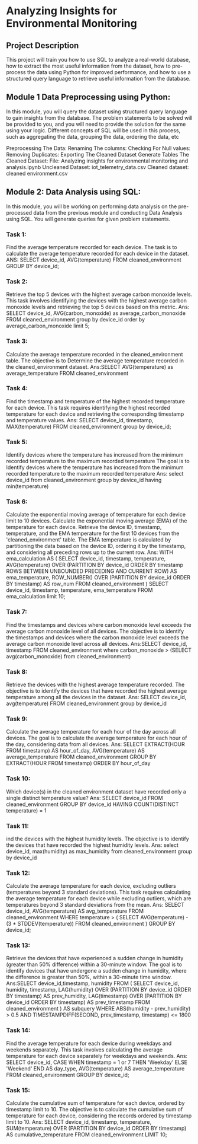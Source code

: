 # Analyzing Insights for Environmental Monitoring

## Project Description
This project will train you how to use SQL to analyze a real-world database, how to extract the most useful information from the dataset, how to pre-process the data using Python for improved performance, and how to use a structured query language to retrieve useful information from the database.

## Module 1 Data Preprocessing  using Python: 
In this module, you will query the dataset using structured query language to gain insights from the database. The problem statements to be solved will be provided to you, and you will need to provide the solution for the same using your logic. Different concepts of SQL will be used in this process, such as aggregating the data, grouping the data, ordering the data, etc

Preprocessing The Data:
Renaming The columns: 
Checking For Null values:
Removing Duplicates:
Exporting The Cleaned Dataset
Generate Tables The Cleaned Dataset:
File: Analyzing insights for environmental monitoring and analysis.ipynb
Uncleaned Dataset: iot_telemetry_data.csv
Cleaned dataset: cleaned environment.csv

## Module 2: Data Analysis using SQL:
   In this module, you will be working on performing data analysis on the pre-processed data from the previous module and conducting Data Analysis using SQL. You will generate queries for given problem statements. 

### Task 1: 
Find the average temperature recorded for each device. The task is to calculate the average temperature recorded for each device in the dataset.
ANS: SELECT device_id, AVG(temperature) FROM cleaned_environment GROUP BY device_id;
### Task 2:
Retrieve the top 5 devices with the highest average carbon monoxide levels. This task involves identifying the devices with the highest average carbon monoxide levels and retrieving the top 5 devices based on this metric.
Ans: SELECT device_id, AVG(carbon_monoxide) as average_carbon_monoxide FROM cleaned_environment group by device_id
order by average_carbon_monoxide limit 5;
### Task 3: 
Calculate the average temperature recorded in the cleaned_environment table. The objective is to Determine the average temperature recorded in the cleaned_environment dataset.
Ans:SELECT AVG(temperature) as average_temperature FROM cleaned_environment
### Task 4: 
Find the timestamp and temperature of the highest recorded temperature for each device. This task requires identifying the highest recorded temperature for each device and retrieving the corresponding timestamp and temperature values.
Ans: SELECT device_id, timestamp, MAX(temperature) FROM cleaned_environment group by device_id;
### Task 5:
   Identify devices where the temperature has increased from the minimum recorded temperature to the maximum recorded temperature
The goal is to Identify devices where the temperature has increased from the minimum recorded temperature to the maximum recorded temperature
Ans: select device_id from cleaned_environment group by device_id having min(temperature) 
### Task 6:
Calculate the exponential moving average of temperature for each device limit to 10 devices. Calculate the exponential moving average (EMA) of the temperature for each device. Retrieve the device ID, timestamp, temperature, and the EMA temperature for the first 10 devices from the 'cleaned_environment' table. The EMA temperature is calculated by partitioning the data based on the device ID, ordering it by the timestamp, and considering all preceding rows up to the current row.
Ans: WITH ema_calculation AS ( SELECT device_id, timestamp, temperature, AVG(temperature) OVER 
(PARTITION BY device_id ORDER BY timestamp ROWS BETWEEN UNBOUNDED PRECEDING AND CURRENT ROW) AS ema_temperature,
ROW_NUMBER() OVER (PARTITION BY device_id ORDER BY timestamp) AS row_num FROM cleaned_environment )
SELECT device_id, timestamp, temperature, ema_temperature FROM ema_calculation limit 10;
### Task 7: 
 Find the timestamps and devices where carbon monoxide level exceeds the average carbon monoxide level of all devices. The objective is to identify the timestamps and devices where the carbon monoxide level exceeds the average carbon monoxide level across all devices.
Ans:SELECT device_id, timestamp FROM cleaned_environment where carbon_monoxide > (SELECT avg(carbon_monoxide) from cleaned_environment)
### Task 8:
 Retrieve the devices with the highest average temperature recorded. The objective is to identify the devices that have recorded the highest average temperature among all the devices in the dataset.
Ans: SELECT device_id, avg(temperature) FROM cleaned_environment group by device_id
### Task 9:
Calculate the average temperature for each hour of the day across all devices. The goal is to calculate the average temperature for each hour of the day, considering data from all devices.
Ans: SELECT EXTRACT(HOUR FROM timestamp) AS hour_of_day, AVG(temperature) AS average_temperature 
FROM cleaned_environment GROUP BY EXTRACT(HOUR FROM timestamp) ORDER BY hour_of_day
### Task 10:
 Which device(s) in the cleaned environment dataset have recorded only a single distinct temperature value?
Ans: SELECT device_id FROM cleaned_environment GROUP BY device_id HAVING COUNT(DISTINCT temperature) = 1
### Task 11:
ind the devices with the highest humidity levels.
The objective is to identify the devices that have recorded the highest humidity levels.
 Ans: select device_id, max(humidity) as max_humidity from cleaned_environment group by device_id
### Task 12:
 Calculate the average temperature for each device, excluding outliers (temperatures beyond 3 standard deviations). This task requires calculating the average temperature for each device while excluding outliers, which are temperatures beyond 3 standard deviations from the mean.
Ans: SELECT device_id, AVG(temperature) AS avg_temperature FROM cleaned_environment
WHERE temperature > ( SELECT AVG(temperature) - (3 * STDDEV(temperature)) FROM cleaned_environment ) GROUP BY device_id;
### Task 13:
Retrieve the devices that have experienced a sudden change in humidity (greater than 50% difference) within a 30-minute window.
The goal is to identify devices that have undergone a sudden change in humidity, where the difference is greater than 50%, within a 30-minute time window.
Ans:SELECT device_id,timestamp, humidity FROM ( SELECT device_id, humidity, timestamp, LAG(humidity)
OVER (PARTITION BY device_id ORDER BY timestamp) AS prev_humidity, LAG(timestamp) OVER (PARTITION BY device_id ORDER BY timestamp)
AS prev_timestamp FROM cleaned_environment ) AS subquery WHERE ABS(humidity - prev_humidity) > 0.5 AND
TIMESTAMPDIFF(SECOND, prev_timestamp, timestamp) <= 1800
### Task 14:
Find the average temperature for each device during weekdays and weekends separately. This task involves calculating the average temperature for each device separately for weekdays and weekends.
Ans: SELECT device_id, CASE WHEN timestamp = 1 or 7 THEN 'Weekday' ELSE 'Weekend' END AS day_type, AVG(temperature)
AS average_temperature FROM cleaned_environment GROUP BY device_id;
### Task 15:
 Calculate the cumulative sum of temperature for each device, ordered by timestamp limit to 10. The objective is to calculate the cumulative sum of temperature for each device, considering the records ordered by timestamp limit to 10.
Ans: SELECT device_id, timestamp, temperature, SUM(temperature) OVER (PARTITION BY device_id ORDER BY timestamp)
AS cumulative_temperature FROM cleaned_environment LIMIT 10;
